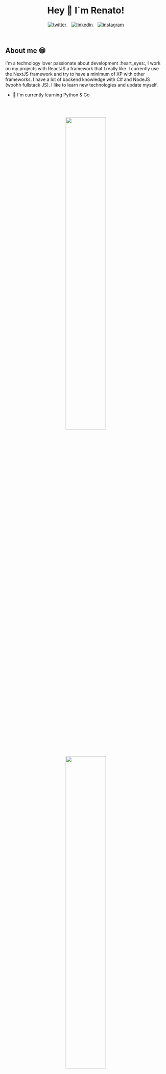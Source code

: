 <h1 align='center'>
  Hey 👋 I`m Renato!
</h1>

<p align='center'>
  <a href="https://twitter.com/rntvicente">
    <img alt="twitter" src="https://img.shields.io/twitter/follow/rntvicente?color=blue&label=follow&logo=twitter&logoColor=white&style=for-the-badge" />
  </a>
  &nbsp;&nbsp;
  <a href="https://linkedin.com/in/vicenterenato">
    <img alt="linkedin" src="https://img.shields.io/badge/LinkedIn-0077B5?style=for-the-badge&logo=linkedin&logoColor=white" />
  </a>
  &nbsp;&nbsp;
  <a href="https://www.instagram.com/renatovicente_dev">
    <img alt="instagram" src="https://img.shields.io/badge/Instagram-2a4876?style=for-the-badge&logo=instagram&logoColor=#2a4876" />
  </a>
</p>
<br>
  
<h2>About me &#128513;</h2>
  <p>
    I'm a technology lover passionate about development :heart_eyes:, I work on my projects with ReactJS a framework that I really like. I currently use the NextJS framework and try to have a minimum of XP with other frameworks. I have a lot of backend knowledge with C# and NodeJS (woohh fullstack JS). I like to learn new technologies and update myself.
  </p>

- 🌱 I'm currently learning Python & Go

<br>
<br>
<p align='center'>
  <a href="#">
    <img src="https://github-readme-stats.vercel.app/api?username=rntvicente&show_icons=true&count_public=true&count_private=true&theme=tokyonight" width="50%" />
  </a>
</p>
  &nbsp;&nbsp;

<p align='center'>
  <a href="#"><img src="https://github-readme-stats.vercel.app/api/top-langs/?username=rntvicente&theme=tokyonight" width="50%" /></a> 
</p>

- **Front End Tools**<br>
  [![React Badge](https://img.shields.io/badge/React-20232A?style=&logo=react&logoColor=61DAFB&link=https://reactjs.org/)](https://reactjs.org/)
  [![Styled-Components Badge](https://img.shields.io/badge/styled--components-DB7093?style=&logo=styled-components&logoColor=white&link=https://styled-components.com/)](https://styled-components.com/)
  [![Material Badge](https://img.shields.io/badge/Material--UI-0081CB?style=&logo=material-ui&logoColor=white&link=https://material-ui.com/)](https://material-ui.com/)

- **Back End Tools**<br>
  [![MySQL Badge](https://img.shields.io/badge/MongoDB-13aa52?style=&logo=mongodb&logoColor=green&link=https://www.mongodb.com/pt-br)](https://www.mongodb.com/pt-br)
  [![Express Badge](https://img.shields.io/badge/Express.js-000000?style=&logo=express&logoColor=white&link=https://expressjs.com/)](https://expressjs.com/)
  [![GraphQL Badge](https://img.shields.io/badge/GraphQL-e10098?style=&logo=graphql&logoColor=202020&link=https://graphql.org/)](https://graphql.org/)
  [![NestJS](https://img.shields.io/badge/Nest--JS-000?style=&logo=nestjs&logoColor=e93333&link=https://nestjs.com/)](https://nestjs.com/)
  
- **Others Tools**<br>
  [![TypeScript](https://img.shields.io/badge/TypeScript-3178c6?style=&logo=typescript&logoColor=white&link=https://www.typescriptlang.org/)](https://www.typescriptlang.org/)
  [![Jest Badge](https://img.shields.io/badge/Jest-green?style=&logo=jest&logoColor=FFF&link=https://jestjs.io/)](https://jestjs.io)
  [![Mocha Badge](https://img.shields.io/badge/Mocha-c29d7f?style=&logo=mocha&logoColor=FFF&link=https://mochajs.org/)](https://mochajs.org)
  [![Docker Badge](https://img.shields.io/badge/Docker-blue?style=&logo=docker&logoColor=FFF&link=https://hub.docker.com/)](https://hub.docker.com/)
  [![CircleCI Badge](https://img.shields.io/badge/CircleCI-white?style=&logo=circleci&logoColor=000&link=https://circleci.com/)](https://circleci.com/)
  [![ESLint Badge](https://img.shields.io/badge/ESLint-purple?style=&logo=eslint&logoColor=FFF&link=https://eslint.org/)](https://eslint.org/)
  [![SonarQube Badge](https://img.shields.io/badge/SonarQube-blue?style=&logo=sonarqube&logoColor=FFF&link=https://www.sonarqube.org/)](https://eslint.org/)
  [![kibana Badge](https://img.shields.io/badge/Kibana-FFF?style=&logo=kibana&logoColor=000&link=https://www.elastic.co/pt/kibana/)](www.elastic.co/pt/kibana)  
